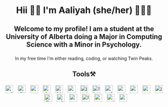 <h1 align="center">Hii 👋🏽 I'm Aaliyah (she/her) 👩🏽‍💻</h1>

###

<h2 align="center">Welcome to my profile! I am a student at the University of Alberta doing a Major in Computing Science with a Minor in Psychology.</h2>

###

<p align="center">In my free time I'm either reading, coding, or watching Twin Peaks.</p>

###

<h2 align="center">Tools⚒️</h2>

###

<div align="center">
  <img src="https://cdn.jsdelivr.net/gh/devicons/devicon/icons/python/python-original.svg" height="25" alt="python logo"  />
  <img width="7" />
  <img src="https://skillicons.dev/icons?i=django" height="25" alt="django logo"  />
  <img width="7" />
  <img src="https://cdn.jsdelivr.net/gh/devicons/devicon/icons/postgresql/postgresql-original.svg" height="25" alt="postgresql logo"  />
  <img width="7" />
  <img src="https://cdn.jsdelivr.net/gh/devicons/devicon/icons/docker/docker-original.svg" height="25" alt="docker logo"  />
  <img width="7" />
  <img src="https://cdn.jsdelivr.net/gh/devicons/devicon/icons/html5/html5-original.svg" height="25" alt="html5 logo"  />
  <img width="7" />
  <img src="https://cdn.jsdelivr.net/gh/devicons/devicon/icons/css3/css3-original.svg" height="25" alt="css3 logo"  />
  <img width="7" />
  <img src="https://cdn.jsdelivr.net/gh/devicons/devicon/icons/javascript/javascript-original.svg" height="25" alt="javascript logo"  />
  <img width="7" />
  <img src="https://cdn.jsdelivr.net/gh/devicons/devicon/icons/linux/linux-original.svg" height="25" alt="linux logo"  />
  <img width="7" />
  <img src="https://cdn.jsdelivr.net/gh/devicons/devicon/icons/sqlite/sqlite-original.svg" height="25" alt="sqlite logo"  />
  <img width="7" />
  <img src="https://skillicons.dev/icons?i=mongodb" height="25" alt="mongodb logo"  />
  <img width="7" />
  <img src="https://skillicons.dev/icons?i=androidstudio" height="25" alt="androidstudio logo"  />
  <img width="7" />
  <img src="https://cdn.jsdelivr.net/gh/devicons/devicon/icons/gradle/gradle-original.svg" height="25" alt="gradle logo"  />
  <img width="7" />
  <img src="https://cdn.jsdelivr.net/gh/devicons/devicon/icons/java/java-original.svg" height="25" alt="java logo"  />
  <img width="7" />
  <img src="https://skillicons.dev/icons?i=firebase" height="25" alt="firebase logo"  />
  <img width="7" />
  <img src="https://cdn.jsdelivr.net/gh/devicons/devicon/icons/git/git-original.svg" height="25" alt="git logo"  />
  <img width="7" />
  <img src="https://skillicons.dev/icons?i=c" height="25" alt="c logo"  />
  <img width="7" />
  <img src="https://cdn.jsdelivr.net/gh/devicons/devicon/icons/lua/lua-original.svg" height="25" alt="lua logo"  />
  <img width="7" />
  <img src="https://cdn.jsdelivr.net/gh/devicons/devicon/icons/godot/godot-original.svg" height="25" alt="godot logo"  />
  <img width="7" />
  <img src="https://cdn.jsdelivr.net/gh/devicons/devicon/icons/unity/unity-original.svg" height="25" alt="unity logo"  />
  <img width="7" />
  <img src="https://cdn.jsdelivr.net/gh/devicons/devicon/icons/csharp/csharp-original.svg" height="25" alt="csharp logo"  />
</div>

